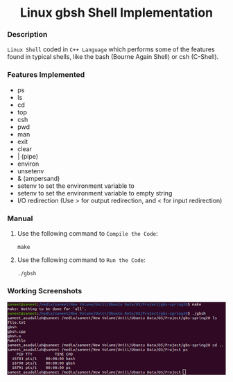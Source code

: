 <h1 align="center">Linux gbsh Shell Implementation</h1>

### Description
`Linux Shell` coded in `C++ Language` which performs some of the features found in typical shells, like the bash (Bourne Again Shell) or csh (C-Shell).

### Features Implemented
- ps
- ls
- cd
- top
- csh
- pwd
- man
- exit
- clear
- | (pipe)
- environ
- unsetenv
- & (ampersand)
- setenv <envar> <value> to set the environment variable <envar> to <value>
- setenv <envar> to set the environment variable <envar> to empty string
- I/O redirection (Use > for output redirection, and < for input redirection)

### Manual
1) Use the following command to `Compile the Code`:
    ```
    make
    ```

2) Use the following command to `Run the Code`:
    ```
    ./gbsh
    ```
    
### Working Screenshots
<div align="center">
  <img src = "https://github.com/SameetAsadullah/Linux-gbsh-Shell-Implementation/blob/main/extras/working-ss.png" alt = "" width="700px"/>
</div>
